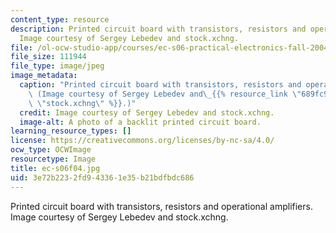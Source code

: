 ```yaml
---
content_type: resource
description: Printed circuit board with transistors, resistors and operational amplifiers.
  Image courtesy of Sergey Lebedev and stock.xchng.
file: /ol-ocw-studio-app/courses/ec-s06-practical-electronics-fall-2004/3e72b2232fd943361e35b21bdfbdc686_ec-s06f04.jpg
file_size: 111944
file_type: image/jpeg
image_metadata:
  caption: "Printed circuit board with transistors, resistors and operational amplifiers.\
    \ (Image courtesy of Sergey Lebedev and\_{{% resource_link \"689fc9ec-e62d-498b-973b-53fb365bd59d\"\
    \ \"stock.xchng\" %}}.)"
  credit: Image courtesy of Sergey Lebedev and stock.xchng.
  image-alt: A photo of a backlit printed circuit board.
learning_resource_types: []
license: https://creativecommons.org/licenses/by-nc-sa/4.0/
ocw_type: OCWImage
resourcetype: Image
title: ec-s06f04.jpg
uid: 3e72b223-2fd9-4336-1e35-b21bdfbdc686
---
```

Printed circuit board with transistors, resistors and operational amplifiers. Image courtesy of Sergey Lebedev and stock.xchng.